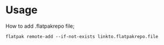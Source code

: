 # Usage

How to add .flatpakrepo file;

`flatpak remote-add --if-not-exists linkto.flatpakrepo.file`

